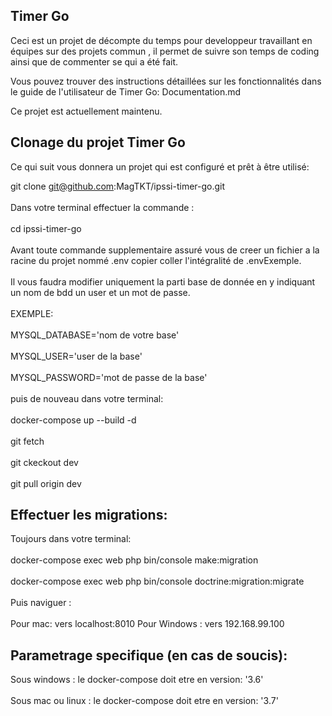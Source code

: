 Timer Go
-----------------------------------------------------------------------------------------------------------------------

Ceci est un projet de décompte du temps pour developpeur travaillant en équipes sur des projets commun , il permet de suivre son temps de coding ainsi que de commenter se qui a été fait.

Vous pouvez trouver des instructions détaillées sur les fonctionnalités dans le guide de l'utilisateur de Timer Go: 
Documentation.md

Ce projet est actuellement maintenu.

Clonage du projet Timer Go
--------------------------

Ce qui suit vous donnera un projet qui est configuré et prêt à être utilisé:

git clone git@github.com:MagTKT/ipssi-timer-go.git
<br><br>
Dans votre terminal effectuer la commande :
<br><br>
cd ipssi-timer-go
<br><br>
Avant toute commande supplementaire assuré vous de creer un fichier a la racine du projet nommé .env
copier coller l'intégralité de .envExemple.
<br><br>
Il vous faudra modifier uniquement la parti base de donnée en y indiquant un nom de bdd un user et un mot de passe.
<br><br>
EXEMPLE:
<br><br>
MYSQL_DATABASE='nom de votre base'
<br><br>
MYSQL_USER='user de la base'
<br><br>
MYSQL_PASSWORD='mot de passe de la base'
<br><br>
puis de nouveau dans votre terminal:
<br><br>
docker-compose up --build -d
<br><br>
git fetch
<br><br>
git ckeckout dev
<br><br>
git pull origin dev


Effectuer les migrations:
-------------------------

Toujours dans votre terminal:
<br><br>
docker-compose exec web php bin/console make:migration
<br><br>
docker-compose exec web php bin/console doctrine:migration:migrate
<br><br>
Puis naviguer :
<br><br>
Pour mac: vers localhost:8010
Pour Windows : vers 192.168.99.100


Parametrage specifique (en cas de soucis):
------------------------------------------

Sous windows : le docker-compose doit etre en version: '3.6'
<br><br>
Sous mac ou linux : le docker-compose doit etre en version: '3.7'


